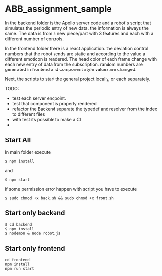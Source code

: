 # ABB_assignment_sample

In the backend folder is the Apollo server code and a robot's script that simulates the periodic entry of new data. the information is always the same. The data is from a new piece/part with 3 features and each with a different number of controls.

In the frontend folder there is a react application. the deviation control numbers that the robot sends are static and according to the value a different emoticon is rendered. The head color of each frame change with each new entry of data from the subscription. random numbers are generated in frontend and component style values are changed.

Next, the scripts to start the general project locally, or each separately.

TODO: 
 - test each server endpoint.
 - test that component is properly rendered
 - refactor the Backend separate the typedef and resolver from the index to different files
 - with test its possible to make a CI
 - 

## Start All 
In main folder execute
```
$ npm install
```
and 
```
$ npm start
```

if some permission error happen with script you have to execute
```
$ sudo chmod +x back.sh && sudo chmod +x front.sh 
```

## Start only backend
```
$ cd backend
$ npm install
$ nodemon & node robot.js
```

## Start only frontend
```
cd frontend
npm install
npm run start
```